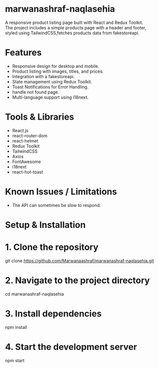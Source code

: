 # marwanashraf-naqlasehia 

A responsive product listing page built with React and Redux Toolkit.  
The project includes a simple products page with a header and footer, styled using TailwindCSS,fetches products data from fakestoreapi.


# Features

- Responsive design for desktop and mobile.
- Product listing with images, titles, and prices.
- Integration with a fakestoreapi.
- State management using Redux Toolkit.
- Toast Notifications for Error Handling.
- handle not found page.
- Multi-language support using i18next.


# Tools & Libraries

- React.js
- react-router-dom
- react-helmet
- Redux Toolkit
- TailwindCSS
- Axios
- FontAwesome
- i18next
- react-hot-toast


# Known Issues / Limitations

- The API can sometimes be slow to respond.


# Setup & Installation

# 1. Clone the repository
git clone https://github.com/Marwanaashraf/marwanashraf-naqlasehia.git

# 2. Navigate to the project directory
cd marwanashraf-naqlasehia

# 3. Install dependencies
npm install

# 4. Start the development server
npm start
